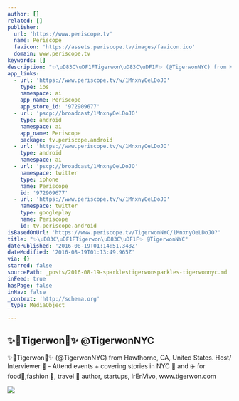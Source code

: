 ```yaml
---
author: []
related: []
publisher:
  url: 'https://www.periscope.tv'
  name: Periscope
  favicon: 'https://assets.periscope.tv/images/favicon.ico'
  domain: www.periscope.tv
keywords: []
description: "✨\uD83C\uDF1FTigerwon\uD83C\uDF1F✨ (@TigerwonNYC) from Hawthorne, CA, United States. Host/ Interviewer \uD83C\uDFA5 - Attend events + covering stories in NYC \uD83D\uDDFD and ✈️ for food\uD83C\uDF5D,fashion \uD83D\uDC57, travel \uD83D\uDE80 author, startups, IrEnVivo, www.tigerwon.com"
app_links:
  - url: 'https://www.periscope.tv/w/1MnxnyOeLDoJO'
    type: ios
    namespace: ai
    app_name: Periscope
    app_store_id: '972909677'
  - url: 'pscp://broadcast/1MnxnyOeLDoJO'
    type: android
    namespace: ai
    app_name: Periscope
    package: tv.periscope.android
  - url: 'https://www.periscope.tv/w/1MnxnyOeLDoJO'
    type: android
    namespace: ai
  - url: 'pscp://broadcast/1MnxnyOeLDoJO'
    namespace: twitter
    type: iphone
    name: Periscope
    id: '972909677'
  - url: 'https://www.periscope.tv/w/1MnxnyOeLDoJO'
    namespace: twitter
    type: googleplay
    name: Periscope
    id: tv.periscope.android
isBasedOnUrl: 'https://www.periscope.tv/TigerwonNYC/1MnxnyOeLDoJO?'
title: "✨\uD83C\uDF1FTigerwon\uD83C\uDF1F✨ @TigerwonNYC"
datePublished: '2016-08-19T01:14:51.348Z'
dateModified: '2016-08-19T01:13:49.965Z'
via: {}
starred: false
sourcePath: _posts/2016-08-19-sparklestigerwonsparkles-tigerwonnyc.md
inFeed: true
hasPage: false
inNav: false
_context: 'http://schema.org'
_type: MediaObject

---
```

<article style=""><h1>✨Tigerwon✨ @TigerwonNYC</h1><p>✨Tigerwon✨ (@TigerwonNYC) from Hawthorne, CA, United States. Host/ Interviewer  - Attend events + covering stories in NYC  and ✈️ for food,fashion , travel  author, startups, IrEnVivo, www.tigerwon.com</p><img src="https://tn.periscope.tv/4XrlNMHPyzyShIgeW3oG7x1FgTn7LLjLYCufQQLoVZZfsurUHeiQyUmMaifF35AjwgtRlZsnlfq9w5R2H05zBA==/chunk_62.jpg?Expires=1784509493&amp;Signature=N~tcHC7d7Gv0dTpB2Xc7QVs5lpxMq7nMpwLFIgelsisOY2GT005eaOQqj-j65zgab1hKCwASXbOS-u01FaP5S0SJIT3LCcJvv5DblCWbW1-fkK7YCLYtI0sRjf~jRiZzgQgcJcIhKdfDGTlIHkSuaoprproDR0LTkgEkVyf0GYGK9~cpp8P3ora8QB3nXzPSx4pKhDQ-IoUAHaLE9DBAva0iEK1hHZyEtjbPp7YN9jhNx1iQGsbprONRwAxnv9ElGqFd5OidRtpk6-KZAqLWDowNBf7ycM~2comQxLSOoFz8zrx3FCk5-zMtNa7VYVd8IkNGcKOaeGAFEYCk5vhNWg__&amp;Key-Pair-Id=APKAIHCXHHQVRTVSFRWQ" /></article>